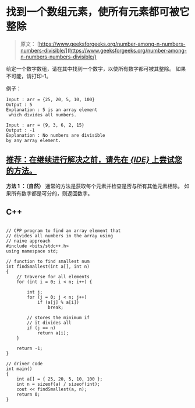 # 找到一个数组元素，使所有元素都可被它整除

> 原文： [https://www.geeksforgeeks.org/number-among-n-numbers-numbers-divisible/](https://www.geeksforgeeks.org/number-among-n-numbers-numbers-divisible/)

给定一个数字数组，请在其中找到一个数字，以使所有数字都可被其整除。 如果不可能，请打印-1。

例子：

```
Input : arr = {25, 20, 5, 10, 100} 
Output : 5 
Explanation : 5 is an array element
 which divides all numbers.

Input : arr = {9, 3, 6, 2, 15} 
Output : -1 
Explanation : No numbers are divisible
by any array element.

```

## [推荐：在继续进行解决之前，请先在 ***{IDE}*** 上尝试您的方法。](https://ide.geeksforgeeks.org/)

**方法 1 ：（自然）**
通常的方法是获取每个元素并检查是否与所有其他元素相除。 如果所有数字都是可分的，则返回数字。

## C++ 

```

// CPP program to find an array element that  
// divides all numbers in the array using 
// naive approach 
#include <bits/stdc++.h> 
using namespace std; 

// function to find smallest num 
int findSmallest(int a[], int n) 
{ 
    // traverse for all elements 
    for (int i = 0; i < n; i++) { 

        int j; 
        for (j = 0; j < n; j++)  
            if (a[j] % a[i])  
                break; 

        // stores the minimum if 
        // it divides all 
        if (j == n) 
            return a[i]; 
    } 

    return -1; 
} 

// driver code 
int main() 
{ 
    int a[] = { 25, 20, 5, 10, 100 }; 
    int n = sizeof(a) / sizeof(int); 
    cout << findSmallest(a, n); 
    return 0; 
} 

```
